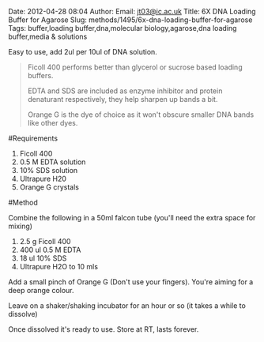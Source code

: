 Date: 2012-04-28 08:04
Author: 
Email: jt03@ic.ac.uk
Title: 6X DNA Loading Buffer for Agarose
Slug: methods/1495/6x-dna-loading-buffer-for-agarose
Tags: buffer,loading buffer,dna,molecular biology,agarose,dna loading buffer,media &amp; solutions

Easy to use, add 2ul per 10ul of DNA solution.




>Ficoll 400 performs better than glycerol or sucrose based loading buffers.
>
>EDTA and SDS are included as enzyme inhibitor and protein denaturant respectively, they help sharpen up bands a bit.
>
>Orange G is the dye of choice as it won't obscure smaller DNA bands like other dyes.
>
>


#Requirements
1.	Ficoll 400 
2.	0.5 M EDTA solution
3.	10% SDS solution
4.	Ultrapure H20
5.	Orange G crystals


#Method

Combine the following in a 50ml falcon tube (you'll need the extra space for mixing)

1.	2.5 g Ficoll 400 
2.	400 ul 0.5 M EDTA
3.	18 ul 10% SDS
4.	Ultrapure H2O to 10 mls




Add a small pinch of Orange G (Don't use your fingers). You're aiming for a deep orange colour. 




Leave on a shaker/shaking incubator for an hour or so (it takes a while to dissolve)



Once dissolved it's ready to use. Store at RT, lasts forever.





